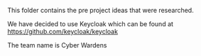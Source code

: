 This folder contains the pre project ideas that were researched.

We have decided to use Keycloak which can be found at https://github.com/keycloak/keycloak

The team name is Cyber Wardens
